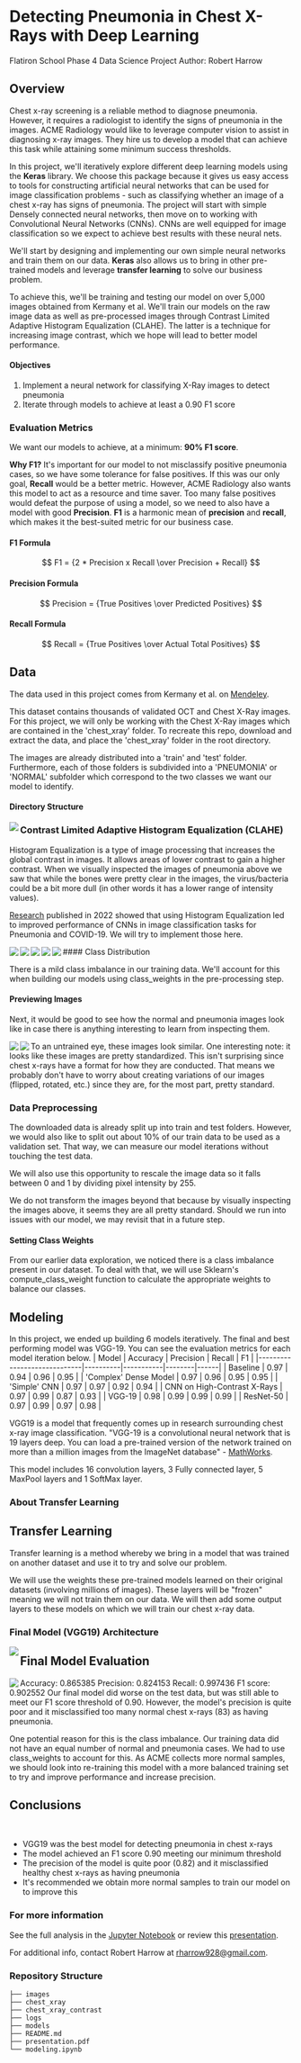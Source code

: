 # Detecting Pneumonia in Chest X-Rays with Deep Learning

Flatiron School Phase 4 Data Science Project
Author: Robert Harrow

## Overview

Chest x-ray screening is a reliable method to diagnose pneumonia. However, it requires a radiologist to identify the signs of pneumonia in the images. ACME Radiology would like to leverage computer vision to assist in diagnosing x-ray images. They hire us to develop a model that can achieve this task while attaining some minimum success thresholds.

In this project, we'll iteratively explore different deep learning models using the **Keras** library. We choose this package because it gives us easy access to tools for constructing artificial neural networks that can be used for image classification problems - such as classifying whether an image of a chest x-ray has signs of pneumonia. The project will start with simple Densely connected neural networks, then move on to working with Convolutional Neural Networks (CNNs). CNNs are well equipped for image classification so we expect to achieve best results with these neural nets.

We'll start by designing and implementing our own simple neural networks and train them on our data. **Keras** also allows us to bring in other pre-trained models and leverage **transfer learning** to solve our business problem.

To achieve this, we'll be training and testing our model on over 5,000 images obtained from Kermany et al. We'll train our models on the raw image data as well as pre-processed images through Contrast Limited Adaptive Histogram Equalization (CLAHE). The latter is a technique for increasing image contrast, which we hope will lead to better model performance.


#### Objectives
1. Implement a neural network for classifying X-Ray images to detect pneumonia
2. Iterate through models to achieve at least a 0.90 F1 score

### Evaluation Metrics

We want our models to achieve, at a minimum: **90% F1 score**.

**Why F1?** It's important for our model to not misclassify positive pneumonia cases, so we have some tolerance for false positives. If this was our only goal, **Recall** would be a better metric. However, ACME Radiology also wants this model to act as a resource and time saver. Too many false positives would defeat the purpose of using a model, so we need to also have a model with good **Precision**. **F1** is a harmonic mean of **precision** and **recall**, which makes it the best-suited metric for our business case.

#### F1 Formula
$$ F1 = {2 * Precision x Recall \over Precision + Recall} $$

#### Precision Formula
$$ Precision = {True Positives \over Predicted Positives} $$

#### Recall Formula
$$ Recall = {True Positives \over Actual Total Positives} $$

## Data

The data used in this project comes from Kermany et al. on [Mendeley](https://data.mendeley.com/datasets/rscbjbr9sj/3).

This dataset contains thousands of validated OCT and Chest X-Ray images. For this project, we will only be working with the Chest X-Ray images which are contained in the 'chest_xray' folder. To recreate this repo, download and extract the data, and place the 'chest_xray' folder in the root directory.

The images are already distributed into a 'train' and 'test' folder. Furthermore, each of those folders is subdivided into a 'PNEUMONIA' or 'NORMAL' subfolder which correspond to the two classes we want our model to identify.

#### Directory Structure

<img align="left" src="images/file-directory.png">

### Contrast Limited Adaptive Histogram Equalization (CLAHE)

Histogram Equalization is a type of image processing that increases the global contrast in images. It allows areas of lower contrast to gain a higher contrast. When we visually inspected the images of pneumonia above we saw that while the bones were pretty clear in the images, the virus/bacteria could be a bit more dull (in other words it has a lower range of intensity values).

[Research](https://journals.plos.org/plosone/article?id=10.1371/journal.pone.0265949) published in 2022 showed that using Histogram Equalization led to improved performance of CNNs in image classification tasks for Pneumonia and COVID-19. We will try to implement those here.

<img align="left" src="images/original-hist.png">
<img align="left" src="images/clahe-hist.png">
<img align="left" src="images/comparison.png">
<img align="left" src="images/histogram.png">
#### Class Distribution

<img align="left" src="images/sample-distribution.png">

There is a mild class imbalance in our training data. We'll account for this when building our models using class_weights in the pre-processing step.

#### Previewing Images
Next, it would be good to see how the normal and pneumonia images look like in case there is anything interesting to learn from inspecting them.

<img align="left" src="images/normal-xrays.png">
<img align="left" src="images/pneumonia-xrays.png">

To an untrained eye, these images look similar. One interesting note: it looks like these images are pretty standardized. This isn't surprising since chest x-rays have a format for how they are conducted. That means we probably don't have to worry about creating variations of our images (flipped, rotated, etc.) since they are, for the most part, pretty standard.

### Data Preprocessing

The downloaded data is already split up into train and test folders. However, we would also like to split out about 10% of our train data to be used as a validation set. That way, we can measure our model iterations without touching the test data.

We will also use this opportunity to rescale the image data so it falls between 0 and 1 by dividing pixel intensity by 255.

We do not transform the images beyond that because by visually inspecting the images above, it seems they are all pretty standard. Should we run into issues with our model, we may revisit that in a future step.

#### Setting Class Weights

From our earlier data exploration, we noticed there is a class imbalance present in our dataset. To deal with that, we will use Sklearn's compute_class_weight function to calculate the appropriate weights to balance our classes.


## Modeling

In this project, we ended up building 6 models iteratively. The final and best performing model was VGG-19. You can see the evaluation metrics for each model iteration below.
| Model                       | Accuracy | Precision | Recall | F1   |
|-----------------------------|----------|-----------|--------|------|
| Baseline                    | 0.97     | 0.94      | 0.96   | 0.95 |
| 'Complex' Dense Model       | 0.97     | 0.96      | 0.95   | 0.95 |
| 'Simple' CNN                | 0.97     | 0.97      | 0.92   | 0.94 |
| CNN on High-Contrast X-Rays | 0.97     | 0.99      | 0.87   | 0.93 |
| VGG-19                      | 0.98     | 0.99      | 0.99   | 0.99 |
| ResNet-50                   | 0.97     | 0.99      | 0.97   | 0.98 |

VGG19 is a model that frequently comes up in research surrounding chest x-ray image classification. "VGG-19 is a convolutional neural network that is 19 layers deep. You can load a pre-trained version of the network trained on more than a million images from the ImageNet database" - [MathWorks](https://www.mathworks.com/help/deeplearning/ref/vgg19.html).

This model includes 16 convolution layers, 3 Fully connected layer, 5 MaxPool layers and 1 SoftMax layer.

### About Transfer Learning
## Transfer Learning
Transfer learning is a method whereby we bring in a model that was trained on another dataset and use it to try and solve our problem.

We will use the weights these pre-trained models learned on their original datasets (involving millions of images). These layers will be "frozen" meaning we will not train them on our data. We will then add some output layers to these models on which we will train our chest x-ray data.


### Final Model (VGG19) Architecture
<img align="left" src="images/vgg-model.png">

## Final Model Evaluation

<img align="left" src="images/test-data-confusion-matrix.png">

Accuracy: 0.865385
Precision: 0.824153
Recall: 0.997436
F1 score: 0.902552
Our final model did worse on the test data, but was still able to meet our F1 score threshold of 0.90. However, the model's precision is quite poor and it misclassified too many normal chest x-rays (83) as having pneumonia.

One potential reason for this is the class imbalance. Our training data did not have an equal number of normal and pneumonia cases. We had to use class_weights to account for this. As ACME collects more normal samples, we should look into re-training this model with a more balanced training set to try and improve performance and increase precision.


## Conclusions
​
* VGG19 was the best model for detecting pneumonia in chest x-rays
* The model achieved an F1 score 0.90 meeting our minimum threshold
* The precision of the model is quite poor (0.82) and it misclassified healthy chest x-rays as having pneumonia
* It's recommended we obtain more normal samples to train our model on to improve this
​

### For more information

See the full analysis in the [Jupyter Notebook](https://github.com/robertharrow/chest-x-ray-images/blob/main/modeling.ipynb) or review this [presentation](https://github.com/robertharrow/modeling-recidivism/blob/main/presentation.pdf).

For additional info, contact Robert Harrow at rharrow928@gmail.com.

### Repository Structure
```
├── images
├── chest_xray
├── chest_xray_contrast
├── logs
├── models
├── README.md
├── presentation.pdf
└── modeling.ipynb
```